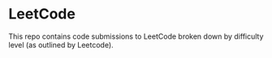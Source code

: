 # LeetCode
This repo contains code submissions to LeetCode broken down by difficulty level (as outlined by Leetcode).
